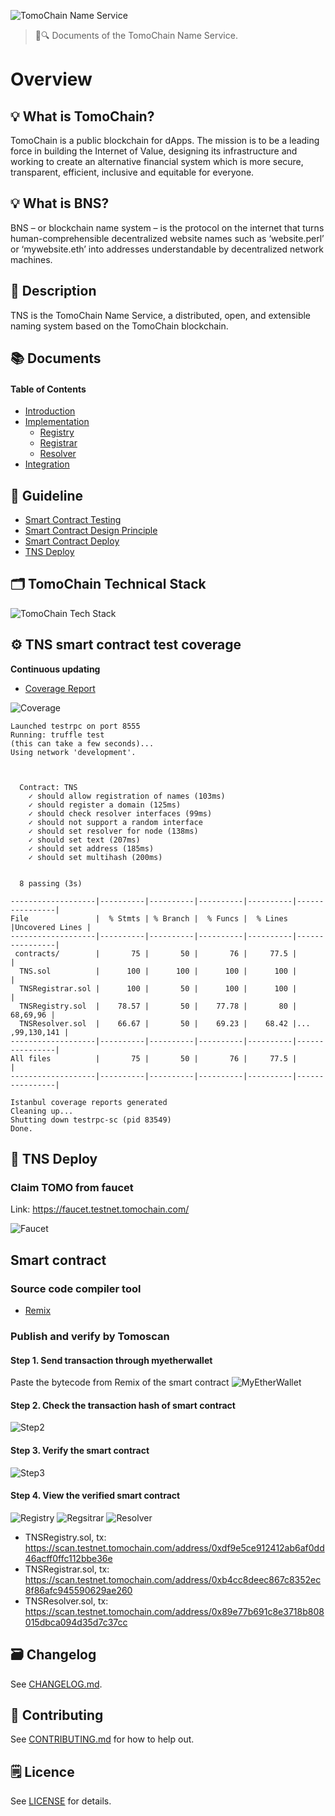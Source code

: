 ![TomoChain Name Service](./assets/title.jpg)

> 📖🔍 Documents of the TomoChain Name Service.

# Overview

## 💡 What is TomoChain?
TomoChain is a public blockchain for dApps. The mission is to be a leading force in building the Internet of Value, designing its infrastructure and working to create an alternative financial system which is more secure, transparent, efficient, inclusive and equitable for everyone.

## 💡 What is BNS?
BNS – or blockchain name system – is the protocol on the internet that turns human-comprehensible decentralized website names such as ‘website.perl’ or ‘mywebsite.eth’ into addresses understandable by decentralized network machines.

## 📝 Description

TNS is the TomoChain Name Service, a distributed, open, and extensible naming system based on the TomoChain blockchain.

## 📚 Documents

#### Table of Contents
- [Introduction](./docs/INTRODUCTION.md)
- [Implementation](./docs/IMPLEMENTATION.md)
    - [Registry](./docs/REGISTRY.md)
    - [Registrar](./docs/REGISTRAR.md)
    - [Resolver](./docs/RESOLVER.md)
- [Integration](./docs/INTEGRATION.md)

## 📝 Guideline
- [Smart Contract Testing](./tns/README.md)
- [Smart Contract Design Principle](./docs/SMART_CONTRACT_DESIGN_PRINCIPLE.md)
- [Smart Contract Deploy](./docs/TUTORIAL.md)
- [TNS Deploy](./docs/Contract_deploy.md)

## 🗂️ TomoChain Technical Stack
![TomoChain Tech Stack](./assets/TomoChain-layer.png)

## ⚙️ TNS smart contract test coverage
__Continuous updating__
- [Coverage Report](./tns/coverage/)

![Coverage](./assets/coverage.png)

```
Launched testrpc on port 8555
Running: truffle test
(this can take a few seconds)...
Using network 'development'.



  Contract: TNS
    ✓ should allow registration of names (103ms)
    ✓ should register a domain (125ms)
    ✓ should check resolver interfaces (99ms)
    ✓ should not support a random interface
    ✓ should set resolver for node (138ms)
    ✓ should set text (207ms)
    ✓ should set address (185ms)
    ✓ should set multihash (200ms)


  8 passing (3s)

-------------------|----------|----------|----------|----------|----------------|
File               |  % Stmts | % Branch |  % Funcs |  % Lines |Uncovered Lines |
-------------------|----------|----------|----------|----------|----------------|
 contracts/        |       75 |       50 |       76 |     77.5 |                |
  TNS.sol          |      100 |      100 |      100 |      100 |                |
  TNSRegistrar.sol |      100 |       50 |      100 |      100 |                |
  TNSRegistry.sol  |    78.57 |       50 |    77.78 |       80 |       68,69,96 |
  TNSResolver.sol  |    66.67 |       50 |    69.23 |    68.42 |... ,99,130,141 |
-------------------|----------|----------|----------|----------|----------------|
All files          |       75 |       50 |       76 |     77.5 |                |
-------------------|----------|----------|----------|----------|----------------|

Istanbul coverage reports generated
Cleaning up...
Shutting down testrpc-sc (pid 83549)
Done.
```

## 🎯 TNS Deploy

### Claim TOMO from faucet

Link: https://faucet.testnet.tomochain.com/

![Faucet](./assets/tomo-faucet.png)

## Smart contract

### Source code compiler tool
- [Remix](http://remix.ethereum.org/)

### Publish and verify by Tomoscan

#### Step 1. Send transaction through myetherwallet
Paste the bytecode from Remix of the smart contract
![MyEtherWallet](./assets/myetherwallet.png)

#### Step 2. Check the transaction hash of smart contract
![Step2](./assets/tomoscan-deploy.png)

#### Step 3. Verify the smart contract
![Step3](./assets/tomoscan-verify.png)

#### Step 4. View the verified smart contract
![Registry](./assets/tomoscan-verified-registry.png)
![Regsitrar](./assets/tomoscan-verified-registrar.png)
![Resolver](./assets/tomoscan-verified-resolver.png)

- TNSRegistry.sol, tx: https://scan.testnet.tomochain.com/address/0xdf9e5ce912412ab6af0dd46acff0ffc112bbe36e
- TNSRegistrar.sol, tx: https://scan.testnet.tomochain.com/address/0xb4cc8deec867c8352ec8f86afc945590629ae260
- TNSResolver.sol, tx: https://scan.testnet.tomochain.com/address/0x89e77b691c8e3718b808015dbca094d35d7c37cc

## 🗃 Changelog
See [CHANGELOG.md](./CHANGELOG.md).

## 📣 Contributing
See [CONTRIBUTING.md](./CONTRIBUTING.md) for how to help out.

## 🗒 Licence
See [LICENSE](./LICENSE) for details.
